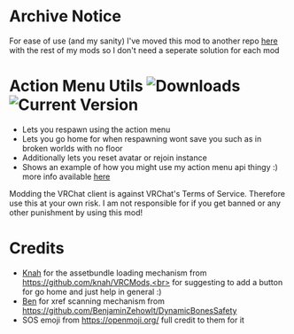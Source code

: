 # Archive Notice

For ease of use (and my sanity) I've moved this mod to another repo [here](https://github.com/gompocp/VRChatMods) with the rest of my mods so I don't need a seperate solution for each mod

# Action Menu Utils ![Downloads](https://img.shields.io/github/downloads/gompocp/ActionMenuUtils/total?color=darkgreen) ![Current Version](https://img.shields.io/github/v/release/gompocp/ActionMenuUtils?color=blue)<br>
- Lets you respawn using the action menu<br>
- Lets you go home for when respawning wont save you such as in broken worlds with no floor<br>
- Additionally lets you reset avatar or rejoin instance<br>
- Shows an example of how you might use my action menu api thingy :) more info available [here](https://github.com/gompocp/ActionMenuApi/) <br>

Modding the VRChat client is against VRChat's Terms of Service. Therefore use this at your own risk. I am not responsible for if you get banned or any other punishment by using this mod!<br>

# Credits<br>
- [Knah](https://github.com/knah/) for the assetbundle loading mechanism from https://github.com/knah/VRCMods,<br>
  for suggesting to add a button for go home and just help in general :)
- [Ben](https://github.com/BenjaminZehowlt/) for xref scanning mechanism from https://github.com/BenjaminZehowlt/DynamicBonesSafety
- SOS emoji from https://openmoji.org/ full credit to them for it
